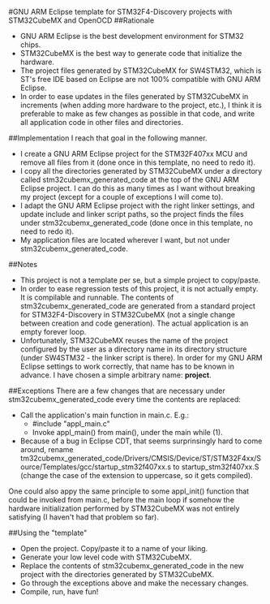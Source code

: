 #GNU ARM Eclipse template for STM32F4-Discovery projects with STM32CubeMX and OpenOCD
##Rationale
- GNU ARM Eclipse is the best development environment for STM32 chips.
- STM32CubeMX is the best way to generate code that initialize the hardware.
- The project files generated by STM32CubeMX for SW4STM32, which is ST's free IDE based on Eclipse are not 100% compatible with GNU ARM Eclipse.
- In order to ease updates in the files generated by STM32CubeMX in increments (when adding more hardware to the project, etc.), I think it is preferable to make as few changes as possible in that code, and write all application code in other files and directories.

##Implementation
I reach that goal in the following manner.
- I create a GNU ARM Eclipse project for the STM32F407xx MCU and remove all files from it (done once in this template, no need to redo it).
- I copy all the directories generated by STM32CubeMX under a directory called stm32cubemx_generated_code at the top of the GNU ARM Eclipse project. I can do this as many times as I want without breaking my project (except for a couple of exceptions I will come to).
- I adapt the GNU ARM Eclipse project with the right linker settings, and update include and linker script paths, so the project finds the files under stm32cubemx_generated_code (done once in this template, no need to redo it).
- My application files are located wherever I want, but not under stm32cubemx_generated_code.

##Notes
- This project is not a template per se, but a simple project to copy/paste.
- In order to ease regression tests of this project, it is not actually empty. It is compilable and runnable. The contents of stm32cubemx_generated_code are generated from a standard project for STM32F4-Discovery in STM32CubeMX (not a single change between creation and code generation). The actual application is an empty forever loop.
- Unfortunately, STM32CubeMX reuses the name of the project configured by the user as a directory name in its directory structure (under SW4STM32 - the linker script is there). In order for my GNU ARM Eclipse settings to work correctly, that name has to be known in advance. I have chosen a simple arbitrary name: __project__.

##Exceptions
There are a few changes that are necessary under stm32cubemx_generated_code every time the contents are replaced:
- Call the application's main function in main.c. E.g.:
  - #include "appl_main.c"
  - Invoke appl_main() from main(), under the main while (1).
- Because of a bug in Eclipse CDT, that seems surprinsingly hard to come around, rename tm32cubemx_generated_code/Drivers/CMSIS/Device/ST/STM32F4xx/Source/Templates/gcc/startup_stm32f407xx.s to startup_stm32f407xx.S (change the case of the extension to uppercase, so it gets compiled).

One could also appy the same principle to some appl_init() function that could be invoked from main.c, before the main loop if somehow the hardware initialization performed by STM32CubeMX was not entirely satisfying (I haven't had that problem so far).

##Using the "template"
 - Open the project. Copy/paste it to a name of your liking.
 - Generate your low level code with STM32CubeMX.
 - Replace the contents of stm32cubemx_generated_code in the new project with the directories generated by STM32CubeMX.
 - Go through the exceptions above and make the necessary changes.
 - Compile, run, have fun!
 